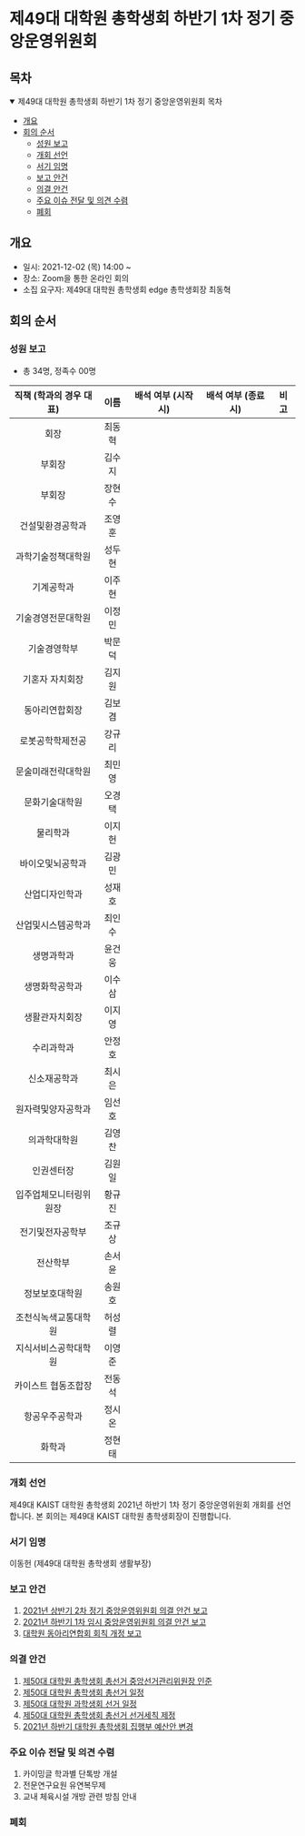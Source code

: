 제49대 대학원 총학생회 하반기 1차 정기 중앙운영위원회 
===

## 목차

<details open>
<summary>제49대 대학원 총학생회 하반기 1차 정기 중앙운영위원회 목차</summary>
  
- [개요](#개요) 
- [회의 순서](#회의-순서) 
	- [성원 보고](#성원-보고) 
	- [개회 선언](#개회-선언) 
	- [서기 임명](#서기-임명) 
	- [보고 안건](#보고-안건) 
	- [의결 안건](#의결-안건) 
	- [주요 이슈 전달 및 의견 수렴](#주요-이슈-전달-및-의견-수렴) 
	- [폐회](#폐회) 
</details>

## 개요 
- 일시: 2021-12-02 (목) 14:00 ~
- 장소: Zoom을 통한 온라인 회의
- 소집 요구자: 제49대 대학원 총학생회 edge 총학생회장 최동혁 

## 회의 순서
### 성원 보고
- 총 34명, 정족수 00명  

| 직책 (학과의 경우 대표) | 이름 | 배석 여부 (시작 시) | 배석 여부 (종료 시) | 비고 | 
|:---:|:---:|:---:|:---:|:---:|
| 회장 | 최동혁 | | | | 
| 부회장 | 김수지 | | | |
| 부회장 | 장현수 | | | |
| 건설및환경공학과 | 조영훈 | | | |
| 과학기술정책대학원 | 성두현 | | | |
| 기계공학과 | 이주현 | | | |
| 기술경영전문대학원 | 이정민 | | | |
| 기술경영학부 | 박문덕 | | | |
| 기혼자 자치회장 | 김지원 | | | |
| 동아리연합회장 | 김보겸 | | | |
| 로봇공학학제전공 | 강규리 | | | |
| 문술미래전략대학원 | 최민영 | | | |
| 문화기술대학원 | 오경택 | | | |
| 물리학과 | 이지헌 | | | |
| 바이오및뇌공학과 | 김광민 | | | |
| 산업디자인학과 | 성재호 | | | |
| 산업및시스템공학과 | 최인수 | | | |
| 생명과학과 | 윤건웅 | | | |
| 생명화학공학과 | 이수삼 | | | |
| 생활관자치회장 | 이지영 | | | |
| 수리과학과 | 안정호 | | | |
| 신소재공학과 | 최시은 | | | |
| 원자력및양자공학과 | 임선호 | | | |
| 의과학대학원 | 김영찬 | | | |
| 인권센터장 | 김원일 | | | |
| 입주업체모니터링위원장 | 황규진 | | | |
| 전기및전자공학부 | 조규상 | | | |
| 전산학부 | 손서윤 | | | |
| 정보보호대학원 | 송원호 | | | |
| 조천식녹색교통대학원 | 허성렬 | | | |
| 지식서비스공학대학원 | 이영준 | | | |
| 카이스트 협동조합장 | 전동석 | | | |
| 항공우주공학과 | 정시온 | | | |
| 화학과 | 정현태 | | | |

### 개회 선언
제49대 KAIST 대학원 총학생회 2021년 하반기 1차 정기 중앙운영위원회 개회를 선언합니다. 본 회의는 제49대 KAIST 대학원 총학생회장이 진행합니다.

### 서기 임명
이동헌 (제49대 대학원 총학생회 생활부장) 

### 보고 안건
1. [2021년 상반기 2차 정기 중앙운영위원회 의결 안건 보고](보고안건/2021년-상반기-2차-정기-중앙운영위원회-의결-안건-보고.md)
2. [2021년 하반기 1차 임시 중앙운영위원회 의결 안건 보고](보고안건/2021년-하반기-1차-임시-중앙운영위원회-의결-안건-보고.md)
3. [대학원 동아리연합회 회칙 개정 보고](보고안건/대학원-동아리연합회-회칙-개정-보고.md)

### 의결 안건
1. [제50대 대학원 총학생회 총선거 중앙선거관리위원장 인준](의결안건/제50대-대학원-총학생회-총선거-중앙선거관리위원장-인준.md)
2. [제50대 대학원 총학생회 총선거 일정](의결안건/제50대-대학원-총학생회-총선거-일정.md)
3. [제50대 대학원 과학생회 선거 일정](의결안건/제50대-대학원-과학생회-선거-일정.md)
4. [제50대 대학원 총학생회 총선거 선거세칙 제정](의결안건/제50대-대학원-총학생회-총선거-선거세칙-제정.md)
5. [2021년 하반기 대학원 총학생회 집행부 예산안 변경](의결안건/2021년-하반기-대학원-총학생회-집행부-예산안-변경.md)

### 주요 이슈 전달 및 의견 수렴
1. 카이밍글 학과별 단톡방 개설
2. 전문연구요원 유연복무제
3. 교내 체육시설 개방 관련 방침 안내

### 폐회

